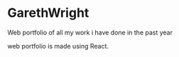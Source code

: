 # GarethWright

Web portfolio of all my work i have done in the past year

web portfolio is made using React. 
